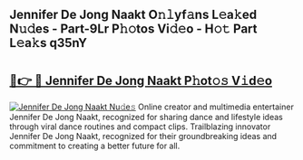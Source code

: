 ## Jennifer De Jong Naakt O𝚗𝚕yf𝚊ns L𝚎a𝚔ed N𝚞𝚍es - Part-9Lr P𝚑𝚘tos Vi𝚍𝚎o - H𝚘𝚝 Part L𝚎a𝚔s q35nY

# <h2><a href="http://kf49ui.oniu.top/?m=Jennifer+De+Jong+Naakt">🔗👉 🔴 Jennifer De Jong Naakt P𝚑ot𝚘𝚜 V𝚒d𝚎o</a></h2>

[![Jennifer De Jong Naakt Nu𝚍e𝚜](https://i.imgur.com/0qMVB7G.gif)](http://kf49ui.oniu.top/?m=Jennifer+De+Jong+Naakt)
Online creator and multimedia entertainer Jennifer De Jong Naakt, recognized for sharing dance and lifestyle ideas through viral dance routines and compact clips. Trailblazing innovator Jennifer De Jong Naakt, recognized for their groundbreaking ideas and commitment to creating a better future for all.  
